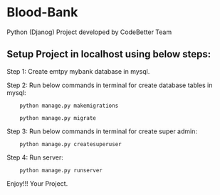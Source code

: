 # Blood-Bank
Python (Djanog) Project developed by CodeBetter Team

Setup Project in localhost using below steps:
--------------------------------------------

Step 1: Create emtpy mybank database in mysql.

Step 2: Run below commands in terminal for create database tables in mysql:

		python manage.py makemigrations
		
		python manage.py migrate 

Step 3: Run below commands in terminal for create super admin:

		python manage.py createsuperuser
		
Step 4: Run server:

		python manage.py runserver
		

Enjoy!!! Your Project.
		
